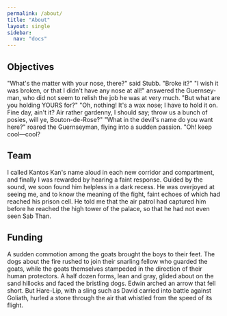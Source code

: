 ```yaml
---
permalink: /about/
title: "About"
layout: single
sidebar:
  nav: "docs"
---
```



## Objectives
"What's the matter with your nose, there?" said Stubb. "Broke it?" "I wish it was broken, or that I didn't have any nose at all!" answered the Guernsey-man, who did not seem to relish the job he was at very much. "But what are you holding YOURS for?" "Oh, nothing! It's a wax nose; I have to hold it on. Fine day, ain't it? Air rather gardenny, I should say; throw us a bunch of posies, will ye, Bouton-de-Rose?" "What in the devil's name do you want here?" roared the Guernseyman, flying into a sudden passion. "Oh! keep cool—cool? 

## Team
I called Kantos Kan's name aloud in each new corridor and compartment, and finally I was rewarded by hearing a faint response. Guided by the sound, we soon found him helpless in a dark recess. He was overjoyed at seeing me, and to know the meaning of the fight, faint echoes of which had reached his prison cell. He told me that the air patrol had captured him before he reached the high tower of the palace, so that he had not even seen Sab Than. 

## Funding
A sudden commotion among the goats brought the boys to their feet. The dogs about the fire rushed to join their snarling fellow who guarded the goats, while the goats themselves stampeded in the direction of their human protectors. A half dozen forms, lean and gray, glided about on the sand hillocks and faced the bristling dogs. Edwin arched an arrow that fell short. But Hare-Lip, with a sling such as David carried into battle against Goliath, hurled a stone through the air that whistled from the speed of its flight.
